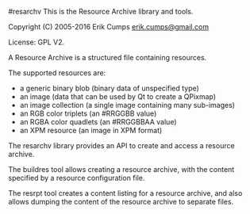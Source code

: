 #resarchv
This is the Resource Archive library and tools.

Copyright (C) 2005-2016 Erik Cumps <erik.cumps@gmail.com>

License: GPL V2.

A Resource Archive is a structured file containing resources.

The supported resources are:

* a generic binary blob (binary data of unspecified type)
* an image (data that can be used by Qt to create a QPixmap)
* an image collection (a single image containing many sub-images)
* an RGB color triplets (an #RRGGBB value)
* an RGBA color quadlets (an #RRGGBBAA value)
* an XPM resource (an image in XPM format)

The resarchv library provides an API to create and access a resource archive.

The buildres tool allows creating a resource archive, with the content
specified by a resource configuration file.

The resrpt tool creates a content listing for a resource archive, and also
allows dumping the content of the resource archive to separate files.
